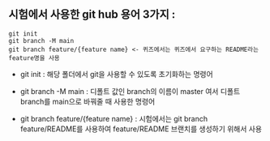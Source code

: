## 시험에서 사용한 git hub 용어 3가지 :

```
git init
git branch -M main
git branch feature/{feature name} <- 퀴즈에서는 퀴즈에서 요구하는 README라는 feature명을 사용
```

- git init : 해당 폴더에서 git을 사용할 수 있도록 초기화하는 명령어

- git branch -M main : 디폴트 값인 branch의 이름이 master 여서 디폴트 branch를 main으로 바꿔줄 때 사용한 명령어

- git branch feature/{feature name} :
시험에서는 git branch feature/README를 사용하여 feature/README 브랜치를 생성하기 위해서 사용
